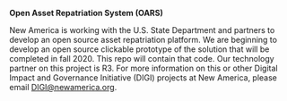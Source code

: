 <b>Open Asset Repatriation System (OARS)</b>

New America is working with the U.S. State Department and partners to develop an open source asset repatriation platform. We are beginning to develop an open source clickable prototype of the solution that will be completed in fall 2020. This repo will contain that code. Our technology partner on this project is R3. For more information on this or other Digital Impact and Governance Initiative (DIGI) projects at New America, please email DIGI@newamerica.org.
